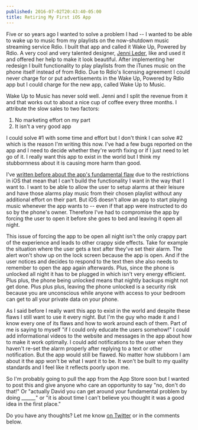 ```yaml
---
published: 2016-07-02T20:43:40-05:00
title: Retiring My First iOS App
---
```

Five or so years ago I wanted to solve a problem I had -- I wanted to be able to wake up to music from my playlists on the now-shutdown music streaming service Rdio. I built that app and called it Wake Up, Powered by Rdio. A very cool and very talented designer, [Jenni Leder](http://thoughtbrain.com), like and used it and offered her help to make it look beautiful. After implementing her redesign I built functionality to play playlists from the iTunes music on the phone itself instead of from Rdio. Due to Rdio's licensing agreement I could never charge for or put advertisements in the Wake Up, Powered by Rdio app but I could charge for the new app, called Wake Up to Music.

Wake Up to Music has never sold well. Jenni and I split the revenue from it and that works out to about a nice cup of coffee every three months. I attribute the slow sales to two factors:

1) No marketing effort on my part  
2) It isn't a very good app

I could solve #1 with some time and effort but I don't think I can solve #2 which is the reason I'm writing this now. I've had a few bugs reported on the app and I need to decide whether they're worth fixing or if I just need to let go of it. I really want this app to exist in the world but I think my stubbornness about it is causing more harm than good.

I've [written before about the app's fundamental flaw](https://brunow.org/2013/05/01/minimal-to-a-fault/) due to the restrictions in iOS that mean that I can't build the functionality I want in the way that I want to. I want to be able to allow the user to setup alarms at their leisure and have those alarms play music from their chosen playlist without any additional effort on their part. But iOS doesn't allow an app to start playing music whenever the app wants to -- even if that app were instructed to do so by the phone's owner. Therefore I've had to compromise the app by forcing the user to open it before she goes to bed and leaving it open all night.

This issue of forcing the app to be open all night isn't the only crappy part of the experience and leads to other crappy side effects. Take for example the situation where the user gets a text after they've set their alarm. The alert won't show up on the lock screen because the app is open. And if the user notices and decides to respond to the text then she also needs to remember to open the app again afterwards. Plus, since the phone is unlocked all night it has to be plugged in which isn't very energy efficient. Plus plus, the phone being unlocked means that nightly backups might not get done. Plus plus plus, leaving the phone unlocked is a security risk because you are unconscious while anyone with access to your bedroom can get to all your private data on your phone.

As I said before I really want this app to exist in the world and despite these flaws I still want to use it every night. But I'm the guy who made it and I know every one of its flaws and how to work around each of them. Part of me is saying to myself "if I could only educate the users somehow!" I could add informational videos to the website and messages in the app about how to make it work optimally. I could add notifications to the user when they haven't re-set the alarm properly after replying to a text or other notification. But the app would still be flawed. No matter how stubborn I am about it the app won't be what I want it to be. It won't be built to my quality standards and I feel like it reflects poorly upon me.

So I'm probably going to pull the app from the App Store soon but I wanted to post this and give anyone who care an opportunity to say "no, don't do that!" Or "actually David you can get around your fundamental problem by doing ______" or "it is about time I can't believe you thought it was a good idea in the first place."

Do you have any thoughts? Let me know [on Twitter](https://twitter.com/davidbrunow) or in the comments below.